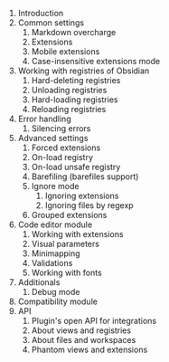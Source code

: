 1. Introduction
2. Common settings
   1. Markdown overcharge
   2. Extensions
   3. Mobile extensions
   4. Case-insensitive extensions mode
3. Working with registries of Obsidian
   1. Hard-deleting registries
   2. Unloading registries
   3. Hard-loading registries
   4. Reloading registries
4. Error handling
   1. Silencing errors
5. Advanced settings
   1. Forced extensions
   2. On-load registry
   3. On-load unsafe registry
   4. Barefiling (barefiles support)
   5. Ignore mode
      1. Ignoring extensions
      2. Ignoring files by regexp
   6. Grouped extensions
6. Code editor module
   1. Working with extensions
   2. Visual parameters
   3. Minimapping
   4. Validations
   5. Working with fonts
7. Additionals
   1. Debug mode
8. Compatibility module
9. API
   1. Plugin's open API for integrations
   2. About views and registries
   3. About files and workspaces
   4. Phantom views and extensions
